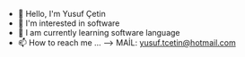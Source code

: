 - 👋 Hello, I'm Yusuf Çetin
- 👀 I'm interested in software
- 🌱 I am currently learning software language
- 📫 How to reach me ... --> MAİL: yusuf.tcetin@hotmail.com

<!---
yusuftcetin/yusuftcetin is a ✨ special ✨ repository because its `README.md` (this file) appears on your GitHub profile.
You can click the Preview link to take a look at your changes.
--->
